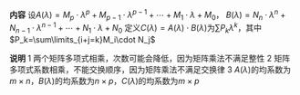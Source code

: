 **内容**
设$A(\lambda)=M_p\cdot\lambda^p+M_{p-1}\cdot\lambda^{p-1}+\cdots+M_1\cdot\lambda+M_0$，
$B(\lambda)=N_n\cdot\lambda^n+N_{n-1}\cdot\lambda^{n-1}+\cdots+N_1\cdot\lambda+N_0$
定义$C(\lambda)=A(\lambda)\cdot B(\lambda)$为$\sum P_k\lambda^k$，其中$P_k=\sum\limits_{i+j=k}M_i\cdot N_j$

**说明**
1 两个矩阵多项式相乘，次数可能会降低，因为矩阵乘法不满足整性
2 矩阵多项式系数相乘，不能交换顺序，因为矩阵乘法不满足交换律
3 $A(\lambda)$的均系数为$m\times n$，$B(\lambda)$的均系数为$n\times p$，$C(\lambda)$的均系数为$m\times p$